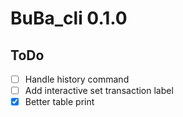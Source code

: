 # BuBa_cli 0.1.0

## ToDo
- [ ] Handle history command
- [ ] Add interactive set transaction label
- [x] Better table print
